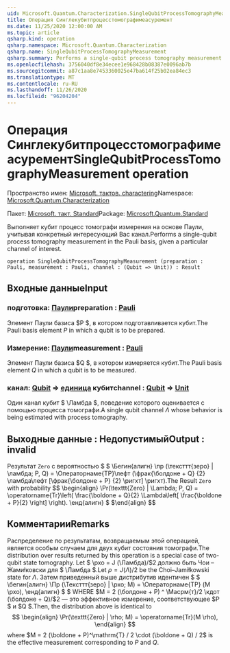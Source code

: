 ```yaml
---
uid: Microsoft.Quantum.Characterization.SingleQubitProcessTomographyMeasurement
title: Операция Синглекубитпроцесстомографимеасуремент
ms.date: 11/25/2020 12:00:00 AM
ms.topic: article
qsharp.kind: operation
qsharp.namespace: Microsoft.Quantum.Characterization
qsharp.name: SingleQubitProcessTomographyMeasurement
qsharp.summary: Performs a single-qubit process tomography measurement in the Pauli basis, given a particular channel of interest.
ms.openlocfilehash: 3756040df8e34ecee1e968428b08387e0096ab7b
ms.sourcegitcommit: a87c1aa8e7453360025e47ba614f25b02ea84ec3
ms.translationtype: MT
ms.contentlocale: ru-RU
ms.lasthandoff: 11/26/2020
ms.locfileid: "96204204"
---
```

# <a name="singlequbitprocesstomographymeasurement-operation"></a><span data-ttu-id="32c6c-102">Операция Синглекубитпроцесстомографимеасуремент</span><span class="sxs-lookup"><span data-stu-id="32c6c-102">SingleQubitProcessTomographyMeasurement operation</span></span>

<span data-ttu-id="32c6c-103">Пространство имен: [Microsoft. тактов. charactering](xref:Microsoft.Quantum.Characterization)</span><span class="sxs-lookup"><span data-stu-id="32c6c-103">Namespace: [Microsoft.Quantum.Characterization](xref:Microsoft.Quantum.Characterization)</span></span>

<span data-ttu-id="32c6c-104">Пакет: [Microsoft. такт. Standard](https://nuget.org/packages/Microsoft.Quantum.Standard)</span><span class="sxs-lookup"><span data-stu-id="32c6c-104">Package: [Microsoft.Quantum.Standard](https://nuget.org/packages/Microsoft.Quantum.Standard)</span></span>


<span data-ttu-id="32c6c-105">Выполняет кубит процесс томографи измерения на основе Паули, учитывая конкретный интересующий Вас канал.</span><span class="sxs-lookup"><span data-stu-id="32c6c-105">Performs a single-qubit process tomography measurement in the Pauli basis, given a particular channel of interest.</span></span>

```qsharp
operation SingleQubitProcessTomographyMeasurement (preparation : Pauli, measurement : Pauli, channel : (Qubit => Unit)) : Result
```


## <a name="input"></a><span data-ttu-id="32c6c-106">Входные данные</span><span class="sxs-lookup"><span data-stu-id="32c6c-106">Input</span></span>

### <a name="preparation--pauli"></a><span data-ttu-id="32c6c-107">подготовка: [Паули](xref:microsoft.quantum.lang-ref.pauli)</span><span class="sxs-lookup"><span data-stu-id="32c6c-107">preparation : [Pauli](xref:microsoft.quantum.lang-ref.pauli)</span></span>

<span data-ttu-id="32c6c-108">Элемент Паули базиса $P $, в котором подготавливается кубит.</span><span class="sxs-lookup"><span data-stu-id="32c6c-108">The Pauli basis element $P$ in which a qubit is to be prepared.</span></span>


### <a name="measurement--pauli"></a><span data-ttu-id="32c6c-109">Измерение: [Паули](xref:microsoft.quantum.lang-ref.pauli)</span><span class="sxs-lookup"><span data-stu-id="32c6c-109">measurement : [Pauli](xref:microsoft.quantum.lang-ref.pauli)</span></span>

<span data-ttu-id="32c6c-110">Элемент Паули базиса $Q $, в котором измеряется кубит.</span><span class="sxs-lookup"><span data-stu-id="32c6c-110">The Pauli basis element $Q$ in which a qubit is to be measured.</span></span>


### <a name="channel--qubit--unit"></a><span data-ttu-id="32c6c-111">канал: [Qubit](xref:microsoft.quantum.lang-ref.qubit) => [единица](xref:microsoft.quantum.lang-ref.unit) кубит</span><span class="sxs-lookup"><span data-stu-id="32c6c-111">channel : [Qubit](xref:microsoft.quantum.lang-ref.qubit) => [Unit](xref:microsoft.quantum.lang-ref.unit)</span></span> 

<span data-ttu-id="32c6c-112">Один канал кубит $ \Ламбда $, поведение которого оценивается с помощью процесса томографи.</span><span class="sxs-lookup"><span data-stu-id="32c6c-112">A single qubit channel $\Lambda$ whose behavior is being estimated with process tomography.</span></span>



## <a name="output--__invalidresult__"></a><span data-ttu-id="32c6c-113">Выходные данные __: <Result> Недопустимый__</span><span class="sxs-lookup"><span data-stu-id="32c6c-113">Output : __invalid<Result>__</span></span>

<span data-ttu-id="32c6c-114">Результат `Zero` с вероятностью $ $ \Бегин{алигн} \пр (\тексттт{зеро} | \ламбда; P, Q) = \Операторнаме{ТР}\лефт (\фрак{\болдоне + Q} {2} \ламбда\лефт [\фрак{\болдоне + P} {2} \ригхт] \ригхт).</span><span class="sxs-lookup"><span data-stu-id="32c6c-114">The Result `Zero` with probability $$ \begin{align} \Pr(\texttt{Zero} | \Lambda; P, Q) = \operatorname{Tr}\left( \frac{\boldone + Q}{2} \Lambda\left[ \frac{\boldone + P}{2} \right] \right).</span></span>
<span data-ttu-id="32c6c-115">\енд{алигн} $ $</span><span class="sxs-lookup"><span data-stu-id="32c6c-115">\end{align} $$</span></span>

## <a name="remarks"></a><span data-ttu-id="32c6c-116">Комментарии</span><span class="sxs-lookup"><span data-stu-id="32c6c-116">Remarks</span></span>

<span data-ttu-id="32c6c-117">Распределение по результатам, возвращаемым этой операцией, является особым случаем для двух кубит состояния томографи.</span><span class="sxs-lookup"><span data-stu-id="32c6c-117">The distribution over results returned by this operation is a special case of two-qubit state tomography.</span></span> <span data-ttu-id="32c6c-118">Let $ \рхо = J (\Ламбда)/$2 должно быть Чои – Жамиłковски для $ \Ламбда $.</span><span class="sxs-lookup"><span data-stu-id="32c6c-118">Let $\rho = J(\Lambda) / 2$ be the Choi–Jamiłkowski state for $\Lambda$.</span></span> <span data-ttu-id="32c6c-119">Затем приведенный выше дистрибутив идентичен $ $ \бегин{алигн} \Пр (\Тексттт{зеро} | \рхо; M) = \Операторнаме{ТР} (M \рхо), \енд{алигн} $ $ WHERE $M = 2 (\болдоне + P) ^ \Масрм{т}/2 \кдот (\болдоне + Q)/$2 — это эффективное измерение, соответствующее $P $ и $Q $.</span><span class="sxs-lookup"><span data-stu-id="32c6c-119">Then, the distribution above is identical to $$ \begin{align} \Pr(\texttt{Zero} | \rho; M) = \operatorname{Tr}(M \rho), \end{align} $$ where $M = 2 (\boldone + P)^\mathrm{T} / 2 \cdot (\boldone + Q) / 2$ is the effective measurement corresponding to $P$ and $Q$.</span></span>